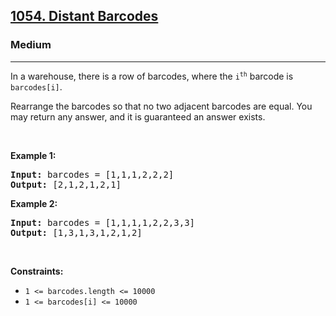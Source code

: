 <h2><a href="https://leetcode.com/problems/distant-barcodes/">1054. Distant Barcodes</a></h2><h3>Medium</h3><hr><div data-read-aloud-multi-block="true"><p>In a warehouse, there is a row of barcodes, where the <code>i<sup>th</sup></code> barcode is <code>barcodes[i]</code>.</p>

<p>Rearrange the barcodes so that no two adjacent barcodes are equal. You may return any answer, and it is guaranteed an answer exists.</p>

<p>&nbsp;</p>
<p><strong class="example">Example 1:</strong></p>
<pre><strong>Input:</strong> barcodes = [1,1,1,2,2,2]
<strong>Output:</strong> [2,1,2,1,2,1]
</pre><p><strong class="example">Example 2:</strong></p>
<pre><strong>Input:</strong> barcodes = [1,1,1,1,2,2,3,3]
<strong>Output:</strong> [1,3,1,3,1,2,1,2]
</pre>
<p>&nbsp;</p>
<p><strong>Constraints:</strong></p>

<ul>
	<li><code>1 &lt;= barcodes.length &lt;= 10000</code></li>
	<li><code>1 &lt;= barcodes[i] &lt;= 10000</code></li>
</ul>
</div>
